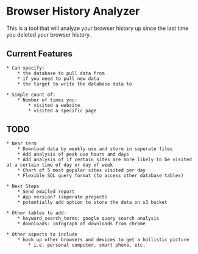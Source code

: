 # Browser History Analyzer

This is a tool that will analyze your browser history up since the last time you deleted your browser history.

## Current Features
    * Can specify:
        * the database to pull data from
        * if you need to pull new data
        * the target to write the database data to

    * Simple count of:
        * Number of times you:
            * visited a website
            * visited a specific page

## TODO
    * Near term
        * Download data by weekly use and store in seperate files
        * Add analysis of peak use hours and days
        * Add analysis of if certain sites are more likely to be visited at a certain time of day or day of week
        * Chart of 5 most popular sites visited per day
        * Flexible SQL query format (to access other database tables)

    * Next Steps
        * Send emailed report
        * App version? (seperate project)
        * potentially add option to store the data on s3 bucket

    * Other tables to add:
        * keyword_search_terms: google query search analysis
        * downloads: infograph of downloads from chrome

    * Other aspects to include
        * hook up other browsers and devices to get a hollistic picture
            * i.e. personal computer, smart phone, etc.

